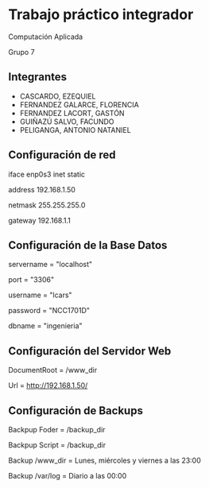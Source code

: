 # Trabajo práctico integrador

Computación Aplicada

Grupo 7

## Integrantes

* CASCARDO, EZEQUIEL
* FERNANDEZ GALARCE, FLORENCIA
* FERNANDEZ LACORT, GASTÓN
* GUIÑAZÚ SALVO, FACUNDO
* PELIGANGA, ANTONIO NATANIEL

## Configuración de red

iface enp0s3 inet static

 address 192.168.1.50
 
 netmask 255.255.255.0
 
 gateway 192.168.1.1

## Configuración de la Base Datos

servername = "localhost"

port = "3306"

username = "lcars"

password = "NCC1701D"

dbname = "ingenieria"

## Configuración del Servidor Web

DocumentRoot = /www_dir

Url = http://192.168.1.50/

## Configuración de Backups

Backpup Foder = /backup_dir

Backpup Script = /backup_dir

Backup /www_dir = Lunes, miércoles y viernes a las 23:00

Backup /var/log = Diario a las 00:00
